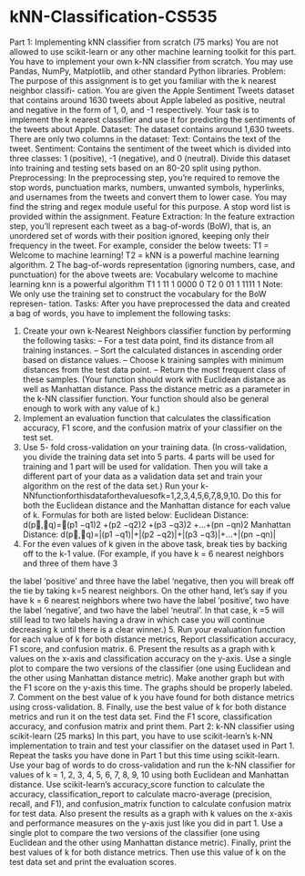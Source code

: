 # kNN-Classification-CS535

Part 1: Implementing kNN classifier from scratch (75 marks)
You are not allowed to use scikit-learn or any other machine learning toolkit for this part. You have to implement your own k-NN classifier from scratch. You may use Pandas, NumPy, Matplotlib, and other standard Python libraries.
Problem:
The purpose of this assignment is to get you familiar with the k nearest neighbor classifi- cation. You are given the Apple Sentiment Tweets dataset that contains around 1630 tweets about Apple labeled as positive, neutral and negative in the form of 1, 0, and -1 respectively. Your task is to implement the k nearest classifier and use it for predicting the sentiments of the tweets about Apple.
Dataset:
The dataset contains around 1,630 tweets. There are only two columns in the dataset: Text: Contains the text of the tweet.
Sentiment: Contains the sentiment of the tweet which is divided into three classes: 1 (positive), -1 (negative), and 0 (neutral).
Divide this dataset into training and testing sets based on an 80-20 split using python.
Preprocessing:
In the preprocessing step, you’re required to remove the stop words, punctuation marks, numbers, unwanted symbols, hyperlinks, and usernames from the tweets and convert them to lower case. You may find the string and regex module useful for this purpose. A stop word list is provided within the assignment.
Feature Extraction:
In the feature extraction step, you’ll represent each tweet as a bag-of-words (BoW), that is, an unordered set of words with their position ignored, keeping only their frequency in the tweet. For example, consider the below tweets:
T1 = Welcome to machine learning!
T2 = kNN is a powerful machine learning algorithm.
2
The bag-of-words representation (ignoring numbers, case, and punctuation) for the above tweets are:
Vocabulary welcome to machine learning knn is a powerful algorithm T1 1 11 1 0000 0
T2 0 01 1 1111 1
Note: We only use the training set to construct the vocabulary for the BoW represen- tation.
Tasks:
After you have preprocessed the data and created a bag of words, you have to implement the following tasks:
1. Create your own k-Nearest Neighbors classifier function by performing the following tasks:
– For a test data point, find its distance from all training instances.
– Sort the calculated distances in ascending order based on distance values.
– Choose k training samples with minimum distances from the test data point.
– Return the most frequent class of these samples. (Your function should work with Euclidean distance as well as Manhattan distance. Pass the distance metric as a parameter in the k-NN classifier function. Your function should also be general enough to work with any value of k.)
2. Implement an evaluation function that calculates the classification accuracy, F1 score, and the confusion matrix of your classifier on the test set.
3. Use 5- fold cross-validation on your training data. (In cross-validation, you divide the training data set into 5 parts. 4 parts will be used for training and 1 part will be used for validation. Then you will take a different part of your data as a validation data set and train your algorithm on the rest of the data set.) Run your k-NNfunctionforthisdataforthevaluesofk=1,2,3,4,5,6,7,8,9,10. Do this for both the Euclidean distance and the Manhattan distance for each value of k. Formulas for both are listed below:
Euclidean Distance:
d(p⃗,⃗q)=􏰀(p1 −q1)2 +(p2 −q2)2 +(p3 −q3)2 +...+(pn −qn)2 Manhattan Distance:
d(p⃗,⃗q)=|(p1 −q1)|+|(p2 −q2)|+|(p3 −q3)|+...+|(pn −qn)|
4. For the even values of k given in the above task, break ties by backing off to the k-1
value. (For example, if you have k = 6 nearest neighbors and three of them have
     3

the label ‘positive’ and three have the label ‘negative, then you will break off the tie by taking k=5 nearest neighbors. On the other hand, let’s say if you have k = 6 nearest neighbors where two have the label ‘positive’, two have the label ‘negative’, and two have the label ‘neutral’. In that case, k =5 will still lead to two labels having a draw in which case you will continue decreasing k until there is a clear winner.)
5. Run your evaluation function for each value of k for both distance metrics, Report classification accuracy, F1 score, and confusion matrix.
6. Present the results as a graph with k values on the x-axis and classification accuracy on the y-axis. Use a single plot to compare the two versions of the classifier (one using Euclidean and the other using Manhattan distance metric). Make another graph but with the F1 score on the y-axis this time. The graphs should be properly labeled.
7. Comment on the best value of k you have found for both distance metrics using cross-validation.
8. Finally, use the best value of k for both distance metrics and run it on the test data set. Find the F1 score, classification accuracy, and confusion matrix and print them.
Part 2: k-NN classifier using scikit-learn (25 marks)
In this part, you have to use scikit-learn’s k-NN implementation to train and test your classifier on the dataset used in Part 1. Repeat the tasks you have done in Part 1 but this time using scikit-learn. Use your bag of words to do cross-validation and run the k-NN classifier for values of k = 1, 2, 3, 4, 5, 6, 7, 8, 9, 10 using both Euclidean and Manhattan distance. Use scikit-learn’s accuracy_score function to calculate the accuracy, classification_report to calculate macro-average (precision, recall, and F1), and confusion_matrix function to calculate confusion matrix for test data. Also present the results as a graph with k values on the x-axis and performance measures on the y-axis just like you did in part 1. Use a single plot to compare the two versions of the classifier (one using Euclidean and the other using Manhattan distance metric). Finally, print the best values of k for both distance metrics. Then use this value of k on the test data set and print the evaluation scores.
